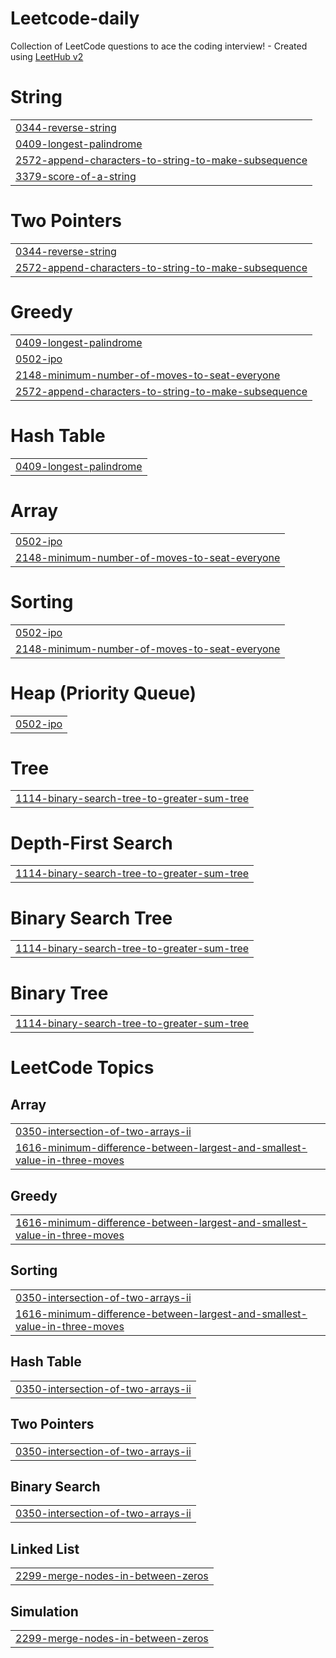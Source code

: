 # Leetcode-daily
Collection of LeetCode questions to ace the coding interview! - Created using [LeetHub v2](https://github.com/arunbhardwaj/LeetHub-2.0)


# String
|  |
| ------- |
| [0344-reverse-string](https://github.com/sandeepgottipati/Leetcode-daily/tree/master/0344-reverse-string) |
| [0409-longest-palindrome](https://github.com/sandeepgottipati/Leetcode-daily/tree/master/0409-longest-palindrome) |
| [2572-append-characters-to-string-to-make-subsequence](https://github.com/sandeepgottipati/Leetcode-daily/tree/master/2572-append-characters-to-string-to-make-subsequence) |
| [3379-score-of-a-string](https://github.com/sandeepgottipati/Leetcode-daily/tree/master/3379-score-of-a-string) |
# Two Pointers
|  |
| ------- |
| [0344-reverse-string](https://github.com/sandeepgottipati/Leetcode-daily/tree/master/0344-reverse-string) |
| [2572-append-characters-to-string-to-make-subsequence](https://github.com/sandeepgottipati/Leetcode-daily/tree/master/2572-append-characters-to-string-to-make-subsequence) |
# Greedy
|  |
| ------- |
| [0409-longest-palindrome](https://github.com/sandeepgottipati/Leetcode-daily/tree/master/0409-longest-palindrome) |
| [0502-ipo](https://github.com/sandeepgottipati/Leetcode-daily/tree/master/0502-ipo) |
| [2148-minimum-number-of-moves-to-seat-everyone](https://github.com/sandeepgottipati/Leetcode-daily/tree/master/2148-minimum-number-of-moves-to-seat-everyone) |
| [2572-append-characters-to-string-to-make-subsequence](https://github.com/sandeepgottipati/Leetcode-daily/tree/master/2572-append-characters-to-string-to-make-subsequence) |
# Hash Table
|  |
| ------- |
| [0409-longest-palindrome](https://github.com/sandeepgottipati/Leetcode-daily/tree/master/0409-longest-palindrome) |
# Array
|  |
| ------- |
| [0502-ipo](https://github.com/sandeepgottipati/Leetcode-daily/tree/master/0502-ipo) |
| [2148-minimum-number-of-moves-to-seat-everyone](https://github.com/sandeepgottipati/Leetcode-daily/tree/master/2148-minimum-number-of-moves-to-seat-everyone) |
# Sorting
|  |
| ------- |
| [0502-ipo](https://github.com/sandeepgottipati/Leetcode-daily/tree/master/0502-ipo) |
| [2148-minimum-number-of-moves-to-seat-everyone](https://github.com/sandeepgottipati/Leetcode-daily/tree/master/2148-minimum-number-of-moves-to-seat-everyone) |
# Heap (Priority Queue)
|  |
| ------- |
| [0502-ipo](https://github.com/sandeepgottipati/Leetcode-daily/tree/master/0502-ipo) |
# Tree
|  |
| ------- |
| [1114-binary-search-tree-to-greater-sum-tree](https://github.com/sandeepgottipati/Leetcode-daily/tree/master/1114-binary-search-tree-to-greater-sum-tree) |
# Depth-First Search
|  |
| ------- |
| [1114-binary-search-tree-to-greater-sum-tree](https://github.com/sandeepgottipati/Leetcode-daily/tree/master/1114-binary-search-tree-to-greater-sum-tree) |
# Binary Search Tree
|  |
| ------- |
| [1114-binary-search-tree-to-greater-sum-tree](https://github.com/sandeepgottipati/Leetcode-daily/tree/master/1114-binary-search-tree-to-greater-sum-tree) |
# Binary Tree
|  |
| ------- |
| [1114-binary-search-tree-to-greater-sum-tree](https://github.com/sandeepgottipati/Leetcode-daily/tree/master/1114-binary-search-tree-to-greater-sum-tree) |
<!---LeetCode Topics Start-->
# LeetCode Topics
## Array
|  |
| ------- |
| [0350-intersection-of-two-arrays-ii](https://github.com/sandeepgottipati/Leetcode-daily/tree/master/0350-intersection-of-two-arrays-ii) |
| [1616-minimum-difference-between-largest-and-smallest-value-in-three-moves](https://github.com/sandeepgottipati/Leetcode-daily/tree/master/1616-minimum-difference-between-largest-and-smallest-value-in-three-moves) |
## Greedy
|  |
| ------- |
| [1616-minimum-difference-between-largest-and-smallest-value-in-three-moves](https://github.com/sandeepgottipati/Leetcode-daily/tree/master/1616-minimum-difference-between-largest-and-smallest-value-in-three-moves) |
## Sorting
|  |
| ------- |
| [0350-intersection-of-two-arrays-ii](https://github.com/sandeepgottipati/Leetcode-daily/tree/master/0350-intersection-of-two-arrays-ii) |
| [1616-minimum-difference-between-largest-and-smallest-value-in-three-moves](https://github.com/sandeepgottipati/Leetcode-daily/tree/master/1616-minimum-difference-between-largest-and-smallest-value-in-three-moves) |
## Hash Table
|  |
| ------- |
| [0350-intersection-of-two-arrays-ii](https://github.com/sandeepgottipati/Leetcode-daily/tree/master/0350-intersection-of-two-arrays-ii) |
## Two Pointers
|  |
| ------- |
| [0350-intersection-of-two-arrays-ii](https://github.com/sandeepgottipati/Leetcode-daily/tree/master/0350-intersection-of-two-arrays-ii) |
## Binary Search
|  |
| ------- |
| [0350-intersection-of-two-arrays-ii](https://github.com/sandeepgottipati/Leetcode-daily/tree/master/0350-intersection-of-two-arrays-ii) |
## Linked List
|  |
| ------- |
| [2299-merge-nodes-in-between-zeros](https://github.com/sandeepgottipati/Leetcode-daily/tree/master/2299-merge-nodes-in-between-zeros) |
## Simulation
|  |
| ------- |
| [2299-merge-nodes-in-between-zeros](https://github.com/sandeepgottipati/Leetcode-daily/tree/master/2299-merge-nodes-in-between-zeros) |
<!---LeetCode Topics End-->